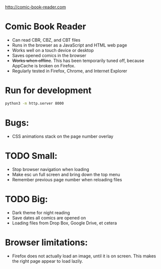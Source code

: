http://comic-book-reader.com

Comic Book Reader
===================
* Can read CBR, CBZ, and CBT files
* Runs in the browser as a JavaScript and HTML web page
* Works well on a touch device or desktop
* Saves opened comics in the browser
* ~~Works when offline~~. This has been temporarily tuned off, because AppCache is broken on Firefox.
* Regularly tested in Firefox, Chrome, and Internet Explorer

# Run for development
```bash
python3 -m http.server 8000
```

# Bugs:
* CSS animations stack on the page number overlay

# TODO Small:
* Stop browser navigation when loading
* Make esc un full screen and bring down the top menu
* Remember previous page number when reloading files

# TODO Big:
* Dark theme for night reading
* Save dates all comics are opened on
* Loading files from Drop Box, Google Drive, et cetera

# Browser limitations:
* Firefox does not actually load an image, until it is on screen. This makes the
	right page appear to load lazily.
